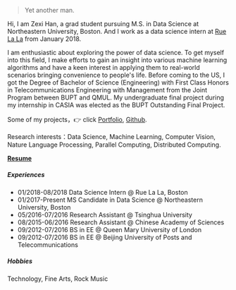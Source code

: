 

> Yet another man.


Hi, I am Zexi Han, a grad student pursuing M.S. in Data Science at Northeastern University, Boston. And I work as a data science intern at [Rue La La](https://www.ruelala.com) from January 2018.

I am enthusiastic about exploring the power of data science. To get myself into this field, I make efforts to gain an insight into various machine learning algorithms and have a keen interest in applying them to real-world scenarios bringing convenience to people's life. Before coming to the US, I got the Degree of Bachelor of Science (Engineering) with First Class Honors in Telecommunications Engineering with Management from the Joint Program between BUPT and QMUL. My undergraduate final project during my internship in CASIA was elected as the BUPT Outstanding Final Project.

Some of my projects，👉 click [Portfolio](/blog/portfolio), [Github](http://github.com/zexihan). 

Research interests：Data Science, Machine Learning, Computer Vision, Nature Language Processing, Parallel Computing, Distributed Computing. 

[__Resume__](/blog/docs/Resume_Zexi_Han.pdf)

##### Experiences

- 01/2018-08/2018 Data Science Intern @ Rue La La, Boston
- 01/2017-Present MS Candidate in Data Science @ Northeastern University, Boston
- 05/2016-07/2016 Research Assistant @ Tsinghua University
- 08/2015-06/2016 Research Assistant @ Chinese Academy of Sciences
- 09/2012-07/2016 BS in EE @ Queen Mary University of London
- 09/2012-07/2016 BS in EE @ Beijing University of Posts and Telecommunications

##### Hobbies

Technology, Fine Arts, Rock Music
